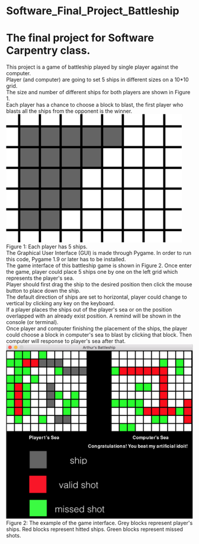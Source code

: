 # Software_Final_Project_Battleship
# The final project for Software Carpentry class.
This project is a game of battleship played by single player against the computer.  
Player (and computer) are going to set 5 ships in different sizes on a 10*10 grid.  
The size and number of different ships for both players are shown in Figure 1.  
Each player has a chance to choose a block to blast, the first player who blasts all the ships from
the opponent is the winner.  
![Image text](https://github.com/arthurzhang434/Software_Final_Project_Battleship/blob/master/ships.png)   
Figure 1: Each player has 5 ships.  
The Graphical User Interface (GUI) is made through Pygame.
In order to run this code, Pygame 1.9 or later has to be installed.  
The game interface of this battleship game is shown in Figure 2.
Once enter the game, player could place 5 ships one by one on the left grid which represents the player's sea.  
Player should first drag the ship to the desired position then click the mouse button to place down the ship.  
The default direction of ships are set to horizontal, player could change to vertical by clicking any key on the keyboard.  
If a player places the ships out of the player's sea or on the position overlapped with an already exist position. A remind will be shown in the console (or terminal).  
Once player and computer finishing the placement of the ships, the player could choose a block in computer's sea to blast by clicking that block. Then computer will response to player's sea after that.  
![Image text](https://github.com/arthurzhang434/Software_Final_Project_Battleship/blob/master/gamescreen.png)  
Figure 2: The example of the game interface. Grey blocks represent player's ships. Red blocks represent hitted ships. Green blocks represent missed shots.


